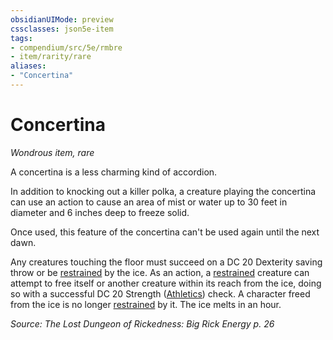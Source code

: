 ```yaml
---
obsidianUIMode: preview
cssclasses: json5e-item
tags:
- compendium/src/5e/rmbre
- item/rarity/rare
aliases: 
- "Concertina"
---
```

# Concertina
*Wondrous item, rare*  


A concertina is a less charming kind of accordion.

In addition to knocking out a killer polka, a creature playing the concertina can use an action to cause an area of mist or water up to 30 feet in diameter and 6 inches deep to freeze solid.

Once used, this feature of the concertina can't be used again until the next dawn.

Any creatures touching the floor must succeed on a DC 20 Dexterity saving throw or be [restrained](2-Mechanics/CLI/rules/conditions.md#Restrained) by the ice. As an action, a [restrained](2-Mechanics/CLI/rules/conditions.md#Restrained) creature can attempt to free itself or another creature within its reach from the ice, doing so with a successful DC 20 Strength ([Athletics](2-Mechanics/CLI/rules/skills.md#Athletics)) check. A character freed from the ice is no longer [restrained](2-Mechanics/CLI/rules/conditions.md#Restrained) by it. The ice melts in an hour.

*Source: The Lost Dungeon of Rickedness: Big Rick Energy p. 26*